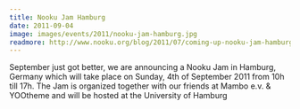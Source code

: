 ```yaml
---
title: Nooku Jam Hamburg
date: 2011-09-04
image: images/events/2011/nooku-jam-hamburg.jpg
readmore: http://www.nooku.org/blog/2011/07/coming-up-nooku-jam-hamburg/
---
```


September just got better, we are announcing a Nooku Jam in Hamburg, Germany which will take place on Sunday, 4th of September 2011 from 10h till 17h. The Jam is organized together with our friends at Mambo e.v. & YOOtheme and will be hosted at the University of Hamburg